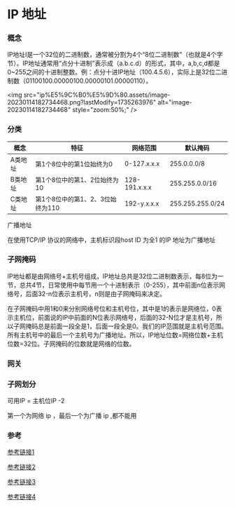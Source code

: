 # IP 地址

### 概念

IP地址I是一个32位的二进制数，通常被分割为4个“8位二进制数”（也就是4个字节）。IP地址通常用“点分十进制”表示成（a.b.c.d）的形式，其中，a,b,c,d都是0~255之间的十进制整数。例：点分十进IP地址（100.4.5.6），实际上是32位二进制数（01100100.00000100.00000101.00000110）。

\<img src="ip%E5%9C%B0%E5%9D%80.assets/image-20230114182734468.png?lastModify=1735263976" alt="image-20230114182734468" style="zoom:50%;" /\>

### 分类

| 概念    | 特征                             | 网络范围      | 默认掩码         |
| ------- | -------------------------------- | ------------- | ---------------- |
| A类地址 | 第1个8位中的第1位始终为0         | 0-127.x.x.x   | 255.0.0.0/8      |
| B类地址 | 第1个8位中的第1、2位始终为10     | 128-191.x.x.x | 255.255.0.0/16   |
| C类地址 | 第1个8位中的第1、2、3位始终为110 | 192-y.x.x.x   | 255.255.255.0/24 |

广播地址

在使用TCP/IP 协议的网络中，主机标识段host ID 为全1 的IP 地址为广播地址

### 子网掩码

IP地址都是由网络号+主机号组成，IP地址总共是32位二进制数表示，每8位为一节，总共4节，日常使用中每节用一个十进制表示（0-255），其中前面n位表示网络号，后面32-n位表示主机号，n则是由子网掩码来决定。

在子网掩码中用1和0来分别网络号位和主机号位，其中是1的表示是网络位，0表示主机位，前面说的IP中前面的N位表示网络号，后面的32-N位才是主机号，所以子网掩码总是前面一段全是1，后面一段全是0。我们的IP范围就是主机号范围。所有主机号中的最后一个主机号为广播地址。所以，IP地址位数=网络位数+主机位数=32位。子网掩码的位数就是网络的位数。

### 网关

### 子网划分

可用IP = 主机位IP -2

第一个为网络 ip ，最后一个为广播 ip ,都不能用



### 参考

[参考链接1](https://blog.csdn.net/gatieme/article/details/50989257)

[参考链接2](https://ip.liangwei.cc/network.html)

[参考链接3](https://zhuanlan.zhihu.com/p/337000554)

[参考链接4](https://blog.csdn.net/FYR1018/article/details/122362629)
